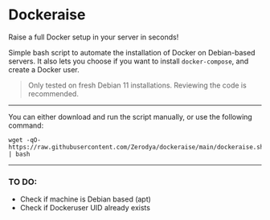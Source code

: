 # Dockeraise
Raise a full Docker setup in your server in seconds!

Simple bash script to automate the installation of Docker on Debian-based servers. 
It also lets you choose if you want to install `docker-compose`, and create a Docker user.

> Only tested on fresh Debian 11 installations. Reviewing the code is recommended.

***
You can either download and run the script manually, or use the following command:
```
wget -qO- https://raw.githubusercontent.com/Zerodya/dockeraise/main/dockeraise.sh | bash
```
***
### TO DO:
- Check if machine is Debian based (apt)
- Check if Dockeruser UID already exists

